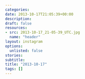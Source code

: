 ```yaml
---
categories:
date: 2013-10-17T21:05:39+00:00
description:
draft: false
resources:
- src: 2013-10-17_21-05-39_UTC.jpg
  name: "header"
layout: instagram
options:
  unlisted: false
stories:
subtitle:
title: "2013-10-17"
tags: []
---
```


 
